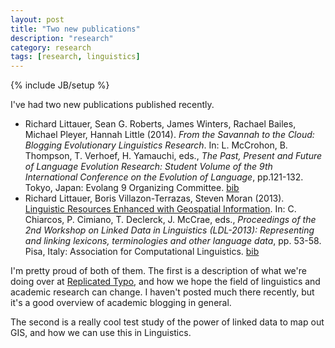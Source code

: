 ```yaml
---
layout: post
title: "Two new publications"
description: "research"
category: research
tags: [research, linguistics]
---
```

{% include JB/setup %}

I've had two new publications published recently. 

 * Richard Littauer, Sean G. Roberts, James Winters, Rachael Bailes, Michael Pleyer, Hannah Little (2014). *From the Savannah to the Cloud: Blogging Evolutionary Linguistics Research*. In: L. McCrohon, B. Thompson, T. Verhoef, H. Yamauchi, eds., *The Past, Present and Future of Language Evolution Research: Student Volume of the 9th International Conference on the Evolution of Language*, pp.121-132. Tokyo, Japan: Evolang 9 Organizing Committee. [bib](http://www.burntfen.com/publications/bib/LittEvoC.bib)  
 * Richard Littauer, Boris Villazon-Terrazas, Steven Moran (2013). [Linguistic Resources Enhanced with Geospatial Information](http://www.aclweb.org/anthology/W13-5508). In: C. Chiarcos, P. Cimiano, T. Declerck, J. McCrae, eds., *Proceedings of the 2nd Workshop on Linked Data in Linguistics (LDL-2013): Representing and linking lexicons, terminologies and other language data*, pp. 53-58. Pisa, Italy: Association for Computational Linguistics. [bib](http://www.burntfen.com/publications/bib/LittLDL.bib)  

I'm pretty proud of both of them. The first is a description of what we're doing over at [Replicated Typo](http://www.replicatedtypo.com), and how we hope the field of linguistics and academic research can change. I haven't posted much there recently, but it's a good overview of academic blogging in general.

The second is a really cool test study of the power of linked data to map out GIS, and how we can use this in Linguistics.